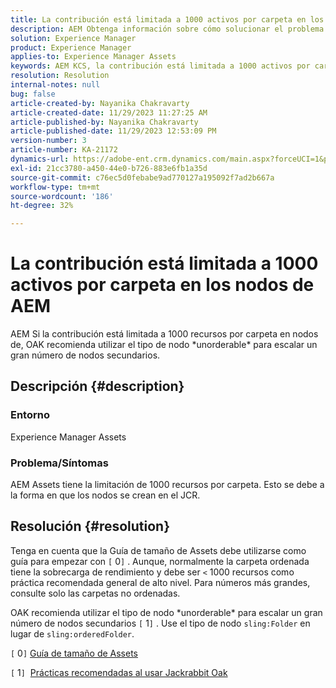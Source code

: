 ```yaml
---
title: La contribución está limitada a 1000 activos por carpeta en los nodos de AEM
description: AEM Obtenga información sobre cómo solucionar el problema en el que la contribución está limitada a 1000 recursos por carpeta en nodos de la.
solution: Experience Manager
product: Experience Manager
applies-to: Experience Manager Assets
keywords: AEM KCS, la contribución está limitada a 1000 activos por carpeta en nodos de la
resolution: Resolution
internal-notes: null
bug: false
article-created-by: Nayanika Chakravarty
article-created-date: 11/29/2023 11:27:25 AM
article-published-by: Nayanika Chakravarty
article-published-date: 11/29/2023 12:53:09 PM
version-number: 3
article-number: KA-21172
dynamics-url: https://adobe-ent.crm.dynamics.com/main.aspx?forceUCI=1&pagetype=entityrecord&etn=knowledgearticle&id=596a573e-aa8e-ee11-8179-6045bd006239
exl-id: 21cc3780-a450-44e0-b726-883e6fb1a35d
source-git-commit: c76ec5d0febabe9ad770127a195092f7ad2b667a
workflow-type: tm+mt
source-wordcount: '186'
ht-degree: 32%

---
```


# La contribución está limitada a 1000 activos por carpeta en los nodos de AEM


AEM Si la contribución está limitada a 1000 recursos por carpeta en nodos de, OAK recomienda utilizar el tipo de nodo \*unorderable\* para escalar un gran número de nodos secundarios.

## Descripción {#description}


### <b>Entorno</b>

Experience Manager Assets



### <b>Problema/Síntomas</b>

AEM Assets tiene la limitación de 1000 recursos por carpeta. Esto se debe a la forma en que los nodos se crean en el JCR.


## Resolución {#resolution}


Tenga en cuenta que la Guía de tamaño de Assets debe utilizarse como guía para empezar con `[` 0`]` . Aunque, normalmente la carpeta ordenada tiene la sobrecarga de rendimiento y debe ser `<`  1000 recursos como práctica recomendada general de alto nivel. Para números más grandes, consulte solo las carpetas no ordenadas.

OAK recomienda utilizar el tipo de nodo \*unorderable\* para escalar un gran número de nodos secundarios `[` 1`]` . Use el tipo de nodo `sling:Folder` en lugar de `sling:orderedFolder`.

`[` 0`]`  [Guía de tamaño de Assets](https://experienceleague.adobe.com/docs/experience-manager-65/assets/administer/assets-sizing-guide.html?lang=es)

`[` 1`]`  [Prácticas recomendadas al usar Jackrabbit Oak](https://jackrabbit.apache.org/oak/docs/dos_and_donts.html)
